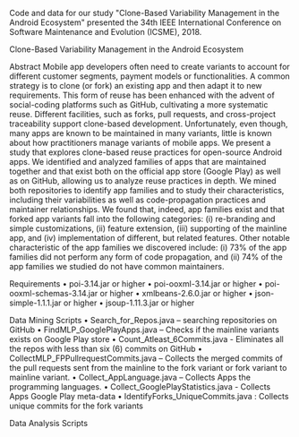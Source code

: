 Code and data for our study "Clone-Based Variability Management in the Android Ecosystem" presented the 34th IEEE International Conference on Software Maintenance and Evolution (ICSME), 2018.


Clone-Based Variability Management in the Android Ecosystem

Abstract
Mobile app developers often need to create variants to account for different customer segments, payment models or functionalities. A common strategy is to clone (or fork) an existing app and then adapt it to new requirements. This form of reuse has been enhanced with the advent of social-coding platforms such as GitHub, cultivating a more systematic reuse. Different facilities, such as forks, pull requests, and cross-project traceability support clone-based development. Unfortunately, even though, many apps are known to be maintained in many variants, little is known about how practitioners manage variants of mobile apps.
We present a study that explores clone-based reuse practices for open-source Android apps. We identified and analyzed families of apps that are maintained together and that exist both on the official app store (Google Play) as well as on GitHub, allowing us to analyze reuse practices in depth. We mined both repositories to identify app families and to study their characteristics, including their variabilities as well as code-propagation practices and maintainer relationships. We found that, indeed, app families exist and that forked app variants fall into the following categories: (i) re-branding and simple customizations, (ii) feature extension, (iii) supporting of the mainline app, and (iv) implementation of different, but related features. Other notable characteristic of the app families we discovered include: (i) 73% of the app families did not perform any form of code propagation, and (ii) 74% of the app families we studied do not have common maintainers.

Requirements
	• poi-3.14.jar or higher
	• poi-ooxml-3.14.jar or higher
	• poi-ooxml-schemas-3.14.jar or higher
	• xmlbeans-2.6.0.jar or higher
	• json-simple-1.1.1.jar or higher
	• jsoup-1.11.3.jar or higher

Data Mining Scripts
•	Search_for_Repos.java – searching repositories on GitHub
•	FindMLP_GooglePlayApps.java – Checks if the mainline variants exists on Google Play store
•	Count_Atleast_6Commits.java - Eliminates all the repos with less than six (6) commits on GitHub
•	CollectMLP_FPPullrequestCommits.java – Collects the merged commits of the pull requests sent from the mainline to the fork variant or fork variant to mainline variant.
•	Collect_AppLanguage.java – Collects Apps the programming languages.
•	Collect_GooglePlayStatistics.java - Collects Apps Google Play meta-data
•	IdentifyForks_UniqueCommits.java : Collects unique commits for the fork variants

Data Analysis Scripts






